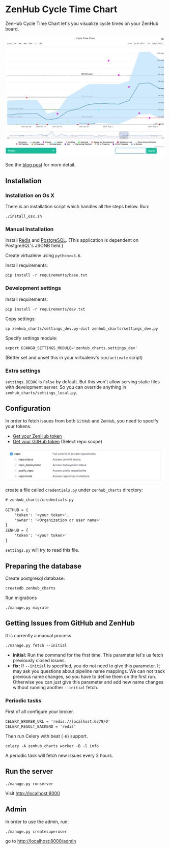 # ZenHub Cycle Time Chart

ZenHub Cycle Time Chart let's you visualize cycle times on your ZenHub board.

![](resources/chart.png)

See the [blog post](https://medium.com/adphorus-engineering/introducing-cycle-time-for-zenhub-3101509187c8) for more detail.

## Installation

### Installation on Os X

There is an installation script which handles all the steps below. Run:

```
./install_osx.sh
```

### Manual Installation

Install [Redis](https://redis.io/) and [PostgreSQL](https://www.postgresql.org/). (This application is dependent on PostgreSQL's JSONB field.)

Create virtualenv using `python>=3.6`.

Install requirements:

```
pip install -r requirements/base.txt
```

### Development settings

Install requirements:

```
pip install -r requirements/dev.txt
```

Copy settings:

```
cp zenhub_charts/settings_dev.py-dist zenhub_charts/settings_dev.py
```

Specify settings module:

```
export DJANGO_SETTINGS_MODULE='zenhub_charts.settings_dev'
```

(Better set and unset this in your virtualenv's `bin/activate` script)

### Extra settings

`settings.DEBUG` is `False` by default. But this won't allow serving static files with development server. So you can override anything in `zenhub_charts/settings_local.py`.

## Configuration

In order to fetch issues from both `GitHub` and `ZenHub`, you need to specify your tokens.

* [Get your ZenHub token](https://dashboard.zenhub.io/#/settings)
* [Get your GitHub token](https://github.com/settings/tokens) (Select repo scope)

![repo](resources/github_scope.png)

create a file called `credentials.py` under `zenhub_charts` directory:

```
# zenhub_charts/credentials.py

GITHUB = {
    'token': '<your token>',
    'owner': '<Organization or user name>'
}
ZENHUB = {
    'token': '<your token>'
}
```

`settings.py` will try to read this file.

## Preparing the database

Create postgresql database:

```
createdb zenhub_charts
```

Run migrations

```
./manage.py migrate
```


## Getting Issues from GitHub and ZenHub

It is currently a manual process

```
./manage.py fetch --initial
```

* **initial:** Run the command for the first time. This parameter let's us fetch previously closed issues. 
* **fix:** If `--initial` is specified, you do not need to give this parameter. It may ask you questions about pipeline name mappings. We can not track previous name changes, so you have to define them on the first run. Otherwise you can just give this parameter and add new name changes without running another `--initial` fetch.


### Periodic tasks

First of all configure your broker.

```
CELERY_BROKER_URL = 'redis://localhost:6379/0'
CELERY_RESULT_BACKEND = 'redis'
```

Then run Celery with beat (`-B`) support.


```
celery -A zenhub_charts worker -B -l info
```

A periodic task will fetch new issues every 3 hours.

## Run the server

```
./manage.py runserver
```

Visit [http://localhost:8000](http://localhost:8000)

## Admin

In order to use the admin, run:

```
./manage.py createsuperuser
```

go to [http://localhost:8000/admin](http://localhost:8000/admin)
